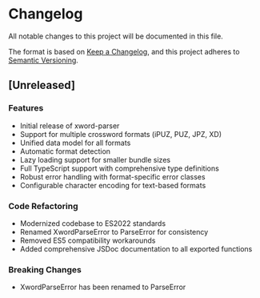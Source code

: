 # Changelog

All notable changes to this project will be documented in this file.

The format is based on [Keep a Changelog](https://keepachangelog.com/en/1.0.0/),
and this project adheres to [Semantic Versioning](https://semver.org/spec/v2.0.0.html).

## [Unreleased]

### Features
- Initial release of xword-parser
- Support for multiple crossword formats (iPUZ, PUZ, JPZ, XD)
- Unified data model for all formats
- Automatic format detection
- Lazy loading support for smaller bundle sizes
- Full TypeScript support with comprehensive type definitions
- Robust error handling with format-specific error classes
- Configurable character encoding for text-based formats

### Code Refactoring
- Modernized codebase to ES2022 standards
- Renamed XwordParseError to ParseError for consistency
- Removed ES5 compatibility workarounds
- Added comprehensive JSDoc documentation to all exported functions

### Breaking Changes
- XwordParseError has been renamed to ParseError